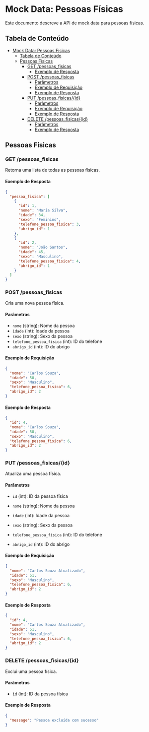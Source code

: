 # Mock Data: Pessoas Físicas

Este documento descreve a API de mock data para pessoas físicas.

## Tabela de Conteúdo

- [Mock Data: Pessoas Físicas](#mock-data-pessoas-físicas)
  - [Tabela de Conteúdo](#tabela-de-conteúdo)
  - [Pessoas Físicas](#pessoas-físicas)
    - [GET /pessoas\_fisicas](#get-pessoas_fisicas)
      - [Exemplo de Resposta](#exemplo-de-resposta)
    - [POST /pessoas\_fisicas](#post-pessoas_fisicas)
      - [Parâmetros](#parâmetros)
      - [Exemplo de Requisição](#exemplo-de-requisição)
      - [Exemplo de Resposta](#exemplo-de-resposta-1)
    - [PUT /pessoas\_fisicas/{id}](#put-pessoas_fisicasid)
      - [Parâmetros](#parâmetros-1)
      - [Exemplo de Requisição](#exemplo-de-requisição-1)
      - [Exemplo de Resposta](#exemplo-de-resposta-2)
    - [DELETE /pessoas\_fisicas/{id}](#delete-pessoas_fisicasid)
      - [Parâmetros](#parâmetros-2)
      - [Exemplo de Resposta](#exemplo-de-resposta-3)

## Pessoas Físicas

### GET /pessoas_fisicas
Retorna uma lista de todas as pessoas físicas.

#### Exemplo de Resposta
```json
{
  "pessoa_fisica": [
    {
      "id": 1,
      "nome": "Maria Silva",
      "idade": 34,
      "sexo": "Feminino",
      "telefone_pessoa_fisica": 3,
      "abrigo_id": 1
    },
    {
      "id": 2,
      "nome": "João Santos",
      "idade": 45,
      "sexo": "Masculino",
      "telefone_pessoa_fisica": 4,
      "abrigo_id": 1
    }
  ]
}
```

### POST /pessoas_fisicas
Cria uma nova pessoa física.

#### Parâmetros
- `nome` (string): Nome da pessoa
- `idade` (int): Idade da pessoa
- `sexo` (string): Sexo da pessoa
- `telefone_pessoa_fisica` (int): ID do telefone
- `abrigo_id` (int): ID do abrigo

#### Exemplo de Requisição
```json
{
  "nome": "Carlos Souza",
  "idade": 50,
  "sexo": "Masculino",
  "telefone_pessoa_fisica": 6,
  "abrigo_id": 2
}
```

#### Exemplo de Resposta
```json
{
  "id": 4,
  "nome": "Carlos Souza",
  "idade": 50,
  "sexo": "Masculino",
  "telefone_pessoa_fisica": 6,
  "abrigo_id": 2
}
```

### PUT /pessoas_fisicas/{id}
Atualiza uma pessoa física.

#### Parâmetros
- `id` (int): ID da pessoa física
- `nome` (string): Nome da pessoa
- `idade` (int): Idade da pessoa
- `sexo` (string): Sexo da pessoa
- `telefone_pessoa_fisica` (int): ID do telefone


- `abrigo_id` (int): ID do abrigo

#### Exemplo de Requisição
```json
{
  "nome": "Carlos Souza Atualizado",
  "idade": 51,
  "sexo": "Masculino",
  "telefone_pessoa_fisica": 6,
  "abrigo_id": 2
}
```

#### Exemplo de Resposta
```json
{
  "id": 4,
  "nome": "Carlos Souza Atualizado",
  "idade": 51,
  "sexo": "Masculino",
  "telefone_pessoa_fisica": 6,
  "abrigo_id": 2
}
```

### DELETE /pessoas_fisicas/{id}
Exclui uma pessoa física.

#### Parâmetros
- `id` (int): ID da pessoa física

#### Exemplo de Resposta
```json
{
  "message": "Pessoa excluída com sucesso"
}
```

